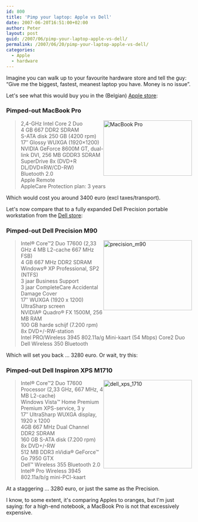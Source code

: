 ```yaml
---
id: 800
title: 'Pimp your laptop: Apple vs Dell'
date: 2007-06-20T16:51:00+02:00
author: Peter
layout: post
guid: /2007/06/pimp-your-laptop-apple-vs-dell/
permalink: /2007/06/20/pimp-your-laptop-apple-vs-dell/
categories:
  - Apple
  - hardware
---
```

Imagine you can walk up to your favourite hardware store and tell the guy: &#8220;Give me the biggest, fastest, meanest laptop you have. Money is no issue&#8221;. 

Let's see what this would buy you in the (Belgian) [Apple store](http://www.apple.be):

### Pimped-out MacBook Pro

[<img  style="float: right" src="http://farm2.static.flickr.com/1125/576089159_99f4710644_m.jpg" width="240" height="150" alt="MacBook Pro" />](http://www.flickr.com/photos/pforret/576089159/ "Photo Sharing") 

> 2,4-GHz Intel Core 2 Duo  
> 4 GB 667 DDR2 SDRAM  
> S-ATA disk 250 GB (4200 rpm)  
> 17&#8243; Glossy WUXGA (1920&#215;1200)  
> NVIDIA GeForce 8600M GT, dual-link DVI, 256 MB GDDR3 SDRAM  
> SuperDrive 8x (DVD+R DL/DVD±RW/CD-RW)  
> Bluetooth 2.0  
> Apple Remote  
> AppleCare Protection plan: 3 years

Which would cost you around 3400 euro (excl taxes/transport). 

Let's now compare that to a fully expanded Dell Precision portable workstation from the [Dell store](http://www.dell.be):

### Pimped-out Dell Precision M90

[<img  style="float: right" src="http://farm2.static.flickr.com/1271/575898270_b886af335d_m.jpg" width="240" height="190" alt="precision_m90" />](http://www.flickr.com/photos/pforret/575898270/ "Photo Sharing") 

> Intel® Core™2 Duo T7600 (2,33 GHz 4 MB L2-cache 667 MHz FSB)  
> 4 GB 667 MHz DDR2 SDRAM  
> Windows® XP Professional, SP2 (NTFS)  
> 3 jaar Business Support  
> 3 jaar CompleteCare Accidental Damage Cover  
> 17&#8243; WUXGA (1920 x 1200) UltraSharp screen  
> NVIDIA® Quadro® FX 1500M, 256 MB RAM  
> 100 GB harde schijf (7.200 rpm)  
> 8x DVD+/-RW-station  
> Intel PRO/Wireless 3945 802.11a/g Mini-kaart (54 Mbps) Core2 Duo  
> Dell Wireless 350 Bluetooth

Which will set you back &#8230; 3280 euro. Or wait, try this:

### Pimped-out Dell Inspiron XPS M1710

[<img  style="float: right" src="http://farm2.static.flickr.com/1002/575898406_89f1d9ccb1_m.jpg" width="240" height="240" alt="dell_xps_1710" />](http://www.flickr.com/photos/pforret/575898406/ "Photo Sharing") 

> Intel® Core™2 Duo T7600 Processor (2,33 GHz, 667 MHz, 4 MB L2-cache)  
> Windows Vista™ Home Premium  
> Premium XPS-service, 3 y  
> 17&#8243; UltraSharp WUXGA display, 1920 x 1200  
> 4GB 667 MHz Dual Channel DDR2 SDRAM  
> 160 GB S-ATA disk (7.200 rpm)  
> 8x DVD+/-RW  
> 512 MB DDR3 nVidia® GeForce™ Go 7950 GTX  
> Dell™ Wireless 355 Bluetooth 2.0  
> Intel® Pro Wireless 3945 802.11a/b/g mini-PCI-kaart

At a staggering &#8230; 3280 euro, or just the same as the Precision.

I know, to some extent, it's comparing Apples to oranges, but I'm just saying: for a high-end notebook, a MacBook Pro is not that excessively expensive.